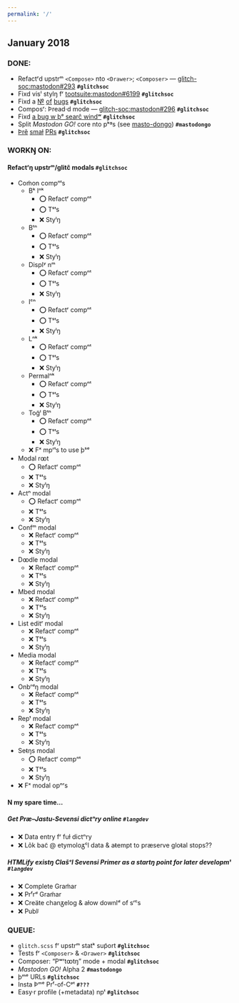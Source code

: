 ```yaml
---
permalink: '/'
---
```


##  January 2018

###  DONE:

- Refactʳd upstrᵐ `<Compose>` nto `<Drawer>`; `<Composer>` — [glitch-soc:mastodon#293](https://github.com/glitch-soc/mastodon/pull/293) __`#glitchsoc`__
- Fixd visˡ stylŋ fʳ [tootsuite:mastodon#6199](https://github.com/tootsuite/mastodon/pull/6199) __`#glitchsoc`__
- Fixd a [№](https://github.com/glitch-soc/mastodon/commit/8bf9d9362a4eeb774d849887c1645b3175d73828) [of](https://github.com/glitch-soc/mastodon/commit/ad10a80a9925c247ef14837d3a14ff7e7375f001) [bugs](https://github.com/glitch-soc/mastodon/commit/6932b464e6952a9d29787a140a026dce724bfb59) __`#glitchsoc`__
- Composʳ: Þread·d mode — [glitch-soc:mastodon#296](https://github.com/glitch-soc/mastodon/pull/296) __`#glitchsoc`__
- Fixd [a bug w þᵉ searĉ windʷ](https://github.com/glitch-soc/mastodon/commit/b5874c1428d9445921db242b248798adbf7b4b9d) __`#glitchsoc`__
- Split _Mastodon GO!_ core nto pᵏᵍs (see [masto-dongo](https://github.com/masto-dongo)) __`#mastodongo`__
- [Þrẽ](https://github.com/glitch-soc/mastodon/pull/310) [smaɫ](https://github.com/glitch-soc/mastodon/pull/311) [PRs](https://github.com/glitch-soc/mastodon/pull/312) __`#glitchsoc`__

###  WORKŊ ON:

####  Refactʳŋ upstrᵐ/glitĉ modals __`#glitchsoc`__
- Com̃on compⁿᵗs
  - Bᵏ lⁿᵏ
    - ⭕️ Refactʳ compⁿᵗ
    - ⭕️ Tˢᵗs
    - ❌ Styˡŋ
  - Bᵗⁿ
    - ⭕️ Refactʳ compⁿᵗ
    - ⭕️ Tˢᵗs
    - ❌ Styˡŋ
  - Displʸ nᵐ
    - ⭕️ Refactʳ compⁿᵗ
    - ⭕️ Tˢᵗs
    - ❌ Styˡŋ
  - Iᶜⁿ
    - ⭕️ Refactʳ compⁿᵗ
    - ⭕️ Tˢᵗs
    - ❌ Styˡŋ
  - Lⁿᵏ
    - ⭕️ Refactʳ compⁿᵗ
    - ⭕️ Tˢᵗs
    - ❌ Styˡŋ
  - Permalⁿᵏ
    - ⭕️ Refactʳ compⁿᵗ
    - ⭕️ Tˢᵗs
    - ❌ Styˡŋ
  - Tog̃ˡ Bᵗⁿ
    - ⭕️ Refactʳ compⁿᵗ
    - ⭕️ Tˢᵗs
    - ❌ Styˡŋ
  - ❌ Fˣ mpʳᵗs to use þˢᵉ
- Modal rꝏt
  - ⭕️ Refactʳ compⁿᵗ
  - ❌ Tˢᵗs
  - ❌ Styˡŋ
- Actⁿ modal
  - ⭕️ Refactʳ compⁿᵗ
  - ❌ Tˢᵗs
  - ❌ Styˡŋ
- Confᵐ modal
  - ❌ Refactʳ compⁿᵗ
  - ❌ Tˢᵗs
  - ❌ Styˡŋ
- Dꝏdle modal
  - ❌ Refactʳ compⁿᵗ
  - ❌ Tˢᵗs
  - ❌ Styˡŋ
- Mbed modal
  - ❌ Refactʳ compⁿᵗ
  - ❌ Tˢᵗs
  - ❌ Styˡŋ
- List editʳ modal
  - ❌ Refactʳ compⁿᵗ
  - ❌ Tˢᵗs
  - ❌ Styˡŋ
- Media modal
  - ❌ Refactʳ compⁿᵗ
  - ❌ Tˢᵗs
  - ❌ Styˡŋ
- Onbʳᵈŋ modal
  - ❌ Refactʳ compⁿᵗ
  - ❌ Tˢᵗs
  - ❌ Styˡŋ
- Repᵗ modal
  - ❌ Refactʳ compⁿᵗ
  - ❌ Tˢᵗs
  - ❌ Styˡŋ
- Seᵵŋs modal
  - ⭕️ Refactʳ compⁿᵗ
  - ❌ Tˢᵗs
  - ❌ Styˡŋ
- ❌ Fˣ modal opⁿʳs

####  N my spare time…

#####  Get Præ–Jastu-Sevensi dictⁿry online __`#langdev`__
- ❌ Data entry fʳ fuɫ dictⁿry
- ❌ Lõk bac̃ @ etymoloᵹᶜl data & aᵵempt to præserve gloᵵal stops??

#####  HTMLify existŋ Clas̃ᶜl Sevensi Primer as a startŋ point for later developmᵗ __`#langdev`__
- ❌ Complete Gram̃ar
- ❌ Prᶠrᵈ Gram̃ar
- ❌ Creäte chanᵹelog & aɫow downlᵈ of sʳᶜs
- ❌ Publᶴ

###  QUEUE:

- `glitch.scss` fʳ upstrᵐ statᵏ sup̃ort __`#glitchsoc`__
- Tests fʳ `<Composer>` & `<Drawer>` __`#glitchsoc`__
- Composer: “Pʷʳtꝏtŋ” mode + modal __`#glitchsoc`__
- _Mastodon GO!_ Alpha 2 __`#mastodongo`__
- þᵐᵉ URLs __`#glitchsoc`__
- Insta Þᵐᵉ Prᶠ-of-Cᵖᵗ __`#???`__
- Easy·r profile (+metadata) npᵗ __`#glitchsoc`__
